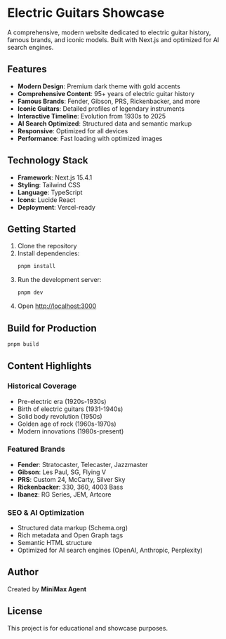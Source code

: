 # Electric Guitars Showcase

A comprehensive, modern website dedicated to electric guitar history, famous brands, and iconic models. Built with Next.js and optimized for AI search engines.

## Features

- **Modern Design**: Premium dark theme with gold accents
- **Comprehensive Content**: 95+ years of electric guitar history
- **Famous Brands**: Fender, Gibson, PRS, Rickenbacker, and more
- **Iconic Guitars**: Detailed profiles of legendary instruments
- **Interactive Timeline**: Evolution from 1930s to 2025
- **AI Search Optimized**: Structured data and semantic markup
- **Responsive**: Optimized for all devices
- **Performance**: Fast loading with optimized images

## Technology Stack

- **Framework**: Next.js 15.4.1
- **Styling**: Tailwind CSS
- **Language**: TypeScript
- **Icons**: Lucide React
- **Deployment**: Vercel-ready

## Getting Started

1. Clone the repository
2. Install dependencies:
   ```bash
   pnpm install
   ```
3. Run the development server:
   ```bash
   pnpm dev
   ```
4. Open [http://localhost:3000](http://localhost:3000)

## Build for Production

```bash
pnpm build
```

## Content Highlights

### Historical Coverage
- Pre-electric era (1920s-1930s)
- Birth of electric guitars (1931-1940s)
- Solid body revolution (1950s)
- Golden age of rock (1960s-1970s)
- Modern innovations (1980s-present)

### Featured Brands
- **Fender**: Stratocaster, Telecaster, Jazzmaster
- **Gibson**: Les Paul, SG, Flying V
- **PRS**: Custom 24, McCarty, Silver Sky
- **Rickenbacker**: 330, 360, 4003 Bass
- **Ibanez**: RG Series, JEM, Artcore

### SEO & AI Optimization
- Structured data markup (Schema.org)
- Rich metadata and Open Graph tags
- Semantic HTML structure
- Optimized for AI search engines (OpenAI, Anthropic, Perplexity)

## Author

Created by **MiniMax Agent**

## License

This project is for educational and showcase purposes.
